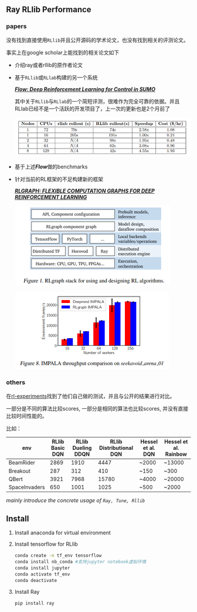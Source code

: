 ## Ray RLlib Performance

### papers

没有找到直接使用`RLlib`并且公开源码的学术论文，也没有找到相关的评测论文。

事实上在google scholar上能找到的相关论文如下

- 介绍ray或者rllib的原作者论文

- 基于`RLlib`或`RLlab`构建的另一个系统

  ***[Flow: Deep Reinforcement Learning for Control in SUMO](http://kanaad.me/res/sumo.pdf)***

  其中关于`RLlib`与`RLlab`的一个简短评测，很难作为完全可靠的依据。并且RLlab已经不是一个活跃的开发项目了，上一次的更新也是2个月前了

  ![1544409898271](RLlib-3/1544409898271.png)

- 基于上述***Flow***做的benchmarks

- 针对当前的RL框架的不足构建新的框架

  ***[RLGRAPH: FLEXIBLE COMPUTATION GRAPHS FOR DEEP REINFORCEMENT LEARNING](https://arxiv.org/pdf/1810.09028.pdf)***

  ![1544410290029](RLlib-3/1544410290029.png)

  ![1544410329986](RLlib-3/1544410329986.png)



### others

在[rl-experiments](https://github.com/ray-project/rl-experiments)找到了他们自己做的测试，并且与公开的结果进行对比。

一部分是不同的算法比较scores, 一部分是相同的算法也比较scores, 并没有直接比较时间性能的。

比如：

| env           | RLlib Basic DQN | RLlib Dueling DDQN | RLlib Distributional DQN | Hessel et al. DQN | Hessel et al. Rainbow |
| ------------- | --------------- | ------------------ | ------------------------ | ----------------- | --------------------- |
| BeamRider     | 2869            | 1910               | 4447                     | ~2000             | ~13000                |
| Breakout      | 287             | 312                | 410                      | ~150              | ~300                  |
| QBert         | 3921            | 7968               | 15780                    | ~4000             | ~20000                |
| SpaceInvaders | 650             | 1001               | 1025                     | ~500              | ~2000                 |









*mainly introduce the concrete usage of `Ray, Tune, Rllib`*

## Install

1. Install anaconda for virtual environment

2. Install tensorflow for RLlib

   ```bash
   conda create -n tf_env tensorflow
   conda install nb_conda #支持jupyter notebook虚拟环境
   conda install jupyter
   conda activate tf_env
   conda deactivate
   ```

3. Install Ray

   ```bash
   pip install ray
   ```